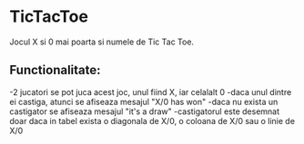 # TicTacToe

Jocul X si 0 mai poarta si numele de Tic Tac Toe.

## Functionalitate:

-2 jucatori se pot juca acest joc, unul fiind X, iar celalalt 0
-daca unul dintre ei castiga, atunci se afiseaza mesajul "X/0 has won"
-daca nu exista un castigator se afiseaza mesajul "it's a draw"
-castigatorul este desemnat doar daca in tabel exista o diagonala de X/0, o coloana de X/0 sau o linie de X/0
